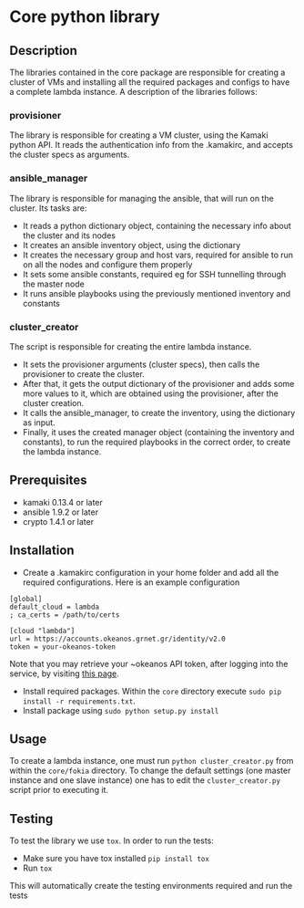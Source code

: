 # Core python library


## Description

The libraries contained in the core package are responsible for creating a cluster of VMs and installing all the required packages and configs to have a complete lambda instance. A description of the libraries follows:

### provisioner

The library is responsible for creating a VM cluster, using the Kamaki python API. It reads the authentication info from the .kamakirc, and accepts the cluster specs as arguments.

### ansible_manager

The library is responsible for managing the ansible, that will run on the cluster. Its tasks are:
* It reads a python dictionary object, containing the necessary info about the cluster and its nodes
* It creates an ansible inventory object, using the dictionary
* It creates the necessary group and host vars, required for ansible to run on all the nodes and configure them properly
* It sets some ansible constants, required eg for SSH tunnelling through the master node
* It runs ansible playbooks using the previously mentioned inventory and constants

### cluster_creator

The script is responsible for creating the entire lambda instance.
* It sets the provisioner arguments (cluster specs), then calls the provisioner to create the cluster.
* After that, it gets the output dictionary of the provisioner and adds some more values to it, which are obtained using the provisioner, after the cluster creation.
* It calls the ansible_manager, to create the inventory, using the dictionary as input.
* Finally, it uses the created manager object (containing the inventory and constants), to run the required playbooks in the correct order, to create the lambda instance.

## Prerequisites

* kamaki 0.13.4 or later
* ansible 1.9.2 or later
* crypto 1.4.1 or later


## Installation

- Create a .kamakirc configuration in your home folder and add all the required configurations.
 Here is an example configuration
```
[global]
default_cloud = lambda
; ca_certs = /path/to/certs

[cloud "lambda"]
url = https://accounts.okeanos.grnet.gr/identity/v2.0
token = your-okeanos-token
```
Note that you may retrieve your ~okeanos API token, after logging into the service, by visiting [this page][api_link]. 

- Install required packages. Within the `core` directory execute `sudo pip install -r requirements.txt`.
- Install package using `sudo python setup.py install`

## Usage


To create a lambda instance, one must run `python cluster_creator.py` from within the `core/fokia` directory. To change the default settings (one master instance and one slave instance) one has to edit the `cluster_creator.py` script prior to executing it. 



## Testing

To test the library we use `tox`. In order to run the tests:

- Make sure you have tox installed `pip install tox`
- Run `tox`

This will automatically create the testing environments required and run the tests

[api_link]: https://accounts.okeanos.grnet.gr/ui/api_access
